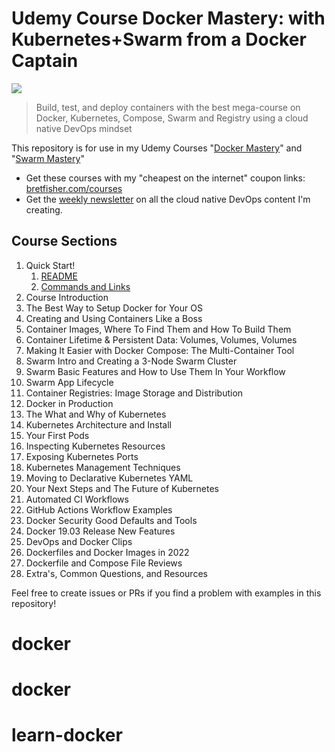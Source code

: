 # Udemy Course Docker Mastery: with Kubernetes+Swarm from a Docker Captain

[![](https://dcbadge.limes.pink/api/server/devops)](https://discord.gg/devops)

> Build, test, and deploy containers with the best mega-course on Docker, Kubernetes, Compose, Swarm and Registry using a cloud native DevOps mindset

This repository is for use in my Udemy Courses "[Docker Mastery](https://www.udemy.com/course/docker-mastery/?referralCode=1410924A733D33635CCB
)" and "[Swarm Mastery](https://www.udemy.com/course/docker-swarm-mastery/?referralCode=4927D9CB156D4AE0228C)"

- Get these courses with my "cheapest on the internet" coupon links: [bretfisher.com/courses](https://www.bretfisher.com/courses)
- Get the [weekly newsletter](https://www.bretfisher.com/newsletter) on all the cloud native DevOps content I'm creating.

## Course Sections

1. Quick Start!
   1. [README](./intro/README.md)
   2. [Commands and Links](./references/S01%20Commands%20and%20Links.md)
2. Course Introduction
3. The Best Way to Setup Docker for Your OS
4. Creating and Using Containers Like a Boss
5. Container Images, Where To Find Them and How To Build Them
6. Container Lifetime & Persistent Data: Volumes, Volumes, Volumes
7. Making It Easier with Docker Compose: The Multi-Container Tool
8. Swarm Intro and Creating a 3-Node Swarm Cluster
9.  Swarm Basic Features and How to Use Them In Your Workflow
10. Swarm App Lifecycle
11. Container Registries: Image Storage and Distribution
12. Docker in Production
13. The What and Why of Kubernetes
14. Kubernetes Architecture and Install
15. Your First Pods
16. Inspecting Kubernetes Resources
17. Exposing Kubernetes Ports
18. Kubernetes Management Techniques
19. Moving to Declarative Kubernetes YAML
20. Your Next Steps and The Future of Kubernetes
21. Automated CI Workflows
22. GitHub Actions Workflow Examples
23. Docker Security Good Defaults and Tools
24. Docker 19.03 Release New Features
25. DevOps and Docker Clips
26. Dockerfiles and Docker Images in 2022
27. Dockerfile and Compose File Reviews
28. Extra's, Common Questions, and Resources

Feel free to create issues or PRs if you find a problem with examples in this repository!
# docker
# docker
# learn-docker
